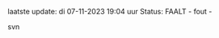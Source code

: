 laatste update: 
di 07-11-2023 19:04   uur 
Status: FAALT - fout - 
<div class="service R">svn</div>